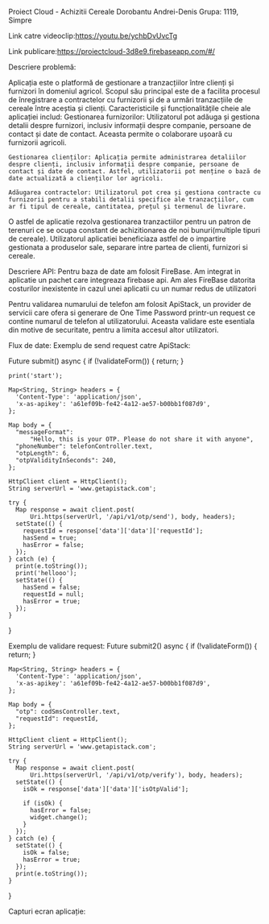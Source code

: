 Proiect Cloud - Achizitii Cereale
Dorobantu Andrei-Denis
Grupa: 1119, Simpre

Link catre videoclip:https://youtu.be/ychbDvUvcTg

Link publicare:https://proiectcloud-3d8e9.firebaseapp.com/#/

Descriere problemă:

Aplicația este o platformă de gestionare a tranzacțiilor între clienți și furnizori în domeniul agricol. Scopul său principal este de a facilita procesul de înregistrare a contractelor cu furnizorii și de a urmări tranzacțiile de cereale între aceștia și clienți.
Caracteristicile și funcționalitățile cheie ale aplicației includ:
    Gestionarea furnizorilor: Utilizatorul pot adăuga și gestiona detalii despre furnizori, inclusiv informații despre companie, persoane de contact și date de contact. Aceasta permite o colaborare ușoară cu furnizorii agricoli.

    Gestionarea clienților: Aplicația permite administrarea detaliilor despre clienți, inclusiv informații despre companie, persoane de contact și date de contact. Astfel, utilizatorii pot menține o bază de date actualizată a clienților lor agricoli.

    Adăugarea contractelor: Utilizatorul pot crea și gestiona contracte cu furnizorii pentru a stabili detalii specifice ale tranzacțiilor, cum ar fi tipul de cereale, cantitatea, prețul și termenul de livrare.

O astfel de aplicatie rezolva gestionarea tranzactiilor pentru un patron de terenuri ce se ocupa constant de achizitionarea de noi
bunuri(multiple tipuri de cereale). Utilizatorul aplicatiei beneficiaza astfel de o impartire gestionata a produselor sale, separare intre partea de clienti, furnizori si cereale.

Descriere API:
Pentru baza de date am folosit FireBase. Am integrat in aplicatie un pachet care integreaza firebase api. Am ales FireBase datorita costurilor inexistente in cazul unei aplicatii cu un numar redus de utilizatori

Pentru validarea numarului de telefon am folosit ApiStack, un provider de servicii care ofera si generare de One Time Password printr-un request ce contine numarul de telefon al utilizatorului. Aceasta validare este esentiala din motive de securitate, pentru a limita accesul altor utilizatori. 


Flux de date:
Exemplu de send request catre ApiStack:

Future<void> submit() async {
    if (!validateForm()) {
      return;
    }

    print('start');

    Map<String, String> headers = {
      'Content-Type': 'application/json',
      'x-as-apikey': 'a61ef09b-fe42-4a12-ae57-b00bb1f087d9',
    };

    Map body = {
      "messageFormat":
          "Hello, this is your OTP. Please do not share it with anyone",
      "phoneNumber": telefonController.text,
      "otpLength": 6,
      "otpValidityInSeconds": 240,
    };

    HttpClient client = HttpClient();
    String serverUrl = 'www.getapistack.com';

    try {
      Map response = await client.post(
          Uri.https(serverUrl, '/api/v1/otp/send'), body, headers);
      setState(() {
        requestId = response['data']['data']['requestId'];
        hasSend = true;
        hasError = false;
      });
    } catch (e) {
      print(e.toString());
      print('hellooo');
      setState(() {
        hasSend = false;
        requestId = null;
        hasError = true;
      });
    }
}


Exemplu de validare request:
Future<void> submit2() async {
    if (!validateForm()) {
      return;
    }

    Map<String, String> headers = {
      'Content-Type': 'application/json',
      'x-as-apikey': 'a61ef09b-fe42-4a12-ae57-b00bb1f087d9',
    };

    Map body = {
      "otp": codSmsController.text,
      "requestId": requestId,
    };

    HttpClient client = HttpClient();
    String serverUrl = 'www.getapistack.com';

    try {
      Map response = await client.post(
          Uri.https(serverUrl, '/api/v1/otp/verify'), body, headers);
      setState(() {
        isOk = response['data']['data']['isOtpValid'];

        if (isOk) {
          hasError = false;
          widget.change();
        }
      });
    } catch (e) {
      setState(() {
        isOk = false;
        hasError = true;
      });
      print(e.toString());
    }
  }


Capturi ecran aplicație: